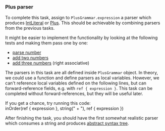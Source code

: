 ### Plus parser

To complete this task, assign to `PlusGrammar.expression` a parser which produces <a href="psi_element://IntLiteral">IntLiteral</a> or <a href="psi_element://Plus">Plus</a>. This should be achievable by combining parsers from the previous tasks.

It might be easier to implement the functionality by looking at the following tests and making them pass one by one:
 - <a href="psi_element://Task6Tests#1 - parse number">parse number</a>
 - <a href="psi_element://Task6Tests#2 - add two numbers">add two numbers</a>
 - <a href="psi_element://Task6Tests#3 - add three numbers">add three numbers</a> (right associative)

The parsers in this task are all defined inside `PlusGrammar` object. In theory, we could use a function and define parsers as local variables. However, we can't reference local variables defined on the following lines, but can forward-reference fields, e.g. with `ref { expression }`. This task can be completed without forward-references, but they will be useful later.

<div class="hint">
  If you get a chance, try running this code:<br/>
  inOrder(ref { expression }, string(" + "), ref { expression })
</div>

After finishing the task, you should have the first somewhat realistic parser which consumes a string and produces [abstract syntax tree](https://en.wikipedia.org/wiki/Abstract_syntax_tree).